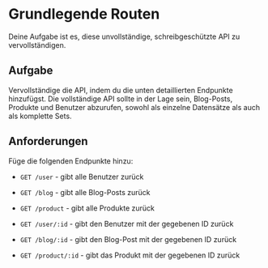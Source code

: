 # Grundlegende Routen

Deine Aufgabe ist es, diese unvollständige, schreibgeschützte API zu vervollständigen.

## Aufgabe

Vervollständige die API, indem du die unten detaillierten Endpunkte hinzufügst. Die vollständige API sollte in der Lage sein, Blog-Posts, Produkte und Benutzer abzurufen, sowohl als einzelne Datensätze als auch als komplette Sets.

## Anforderungen

Füge die folgenden Endpunkte hinzu:

- `GET /user` - gibt alle Benutzer zurück
- `GET /blog` - gibt alle Blog-Posts zurück
- `GET /product` - gibt alle Produkte zurück

- `GET /user/:id` - gibt den Benutzer mit der gegebenen ID zurück
- `GET /blog/:id` - gibt den Blog-Post mit der gegebenen ID zurück
- `GET /product/:id` - gibt das Produkt mit der gegebenen ID zurück
